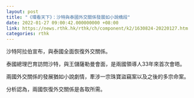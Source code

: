 ```yaml
---
layout: post
title: "《環看天下》：沙特與泰國外交關係發展如小說橋段"
date: 2022-01-27 09:00:42.000000000 +08:00
link: https://news.rthk.hk/rthk/ch/component/k2/1630824-20220127.htm
categories: rthk
---
```


沙特阿拉伯宣布，與泰國全面恢復外交關係。

泰國總理巴育訪問沙特，與王儲薩勒曼會面，是兩國領導人33年來首次會晤。

兩國外交關係的發展猶如小說劇情，牽涉一宗珠寶盜竊案以及之後的多宗命案。

分析認為，兩國恢復外交關係是各取所需。
